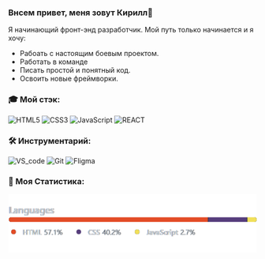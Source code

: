 ### Внсем привет, меня зовут Кирилл👋
Я начинающий фронт-энд разработчик. Мой путь только начинается и я хочу:
- Рабоать с настоящим боевым проектом.
- Работать в команде
- Писать простой и понятный код.
- Освоить новые фреймворки.


### 🎓 Мой стэк:
<div>
  <img src="http://s1.iconbird.com/ico/2013/6/289/w512h5121371656117html5.png" width="20" title="HTML5">
  <img src="https://pngicon.ru/file/uploads/css3.png" width="20" title="CSS3">
  <img src="https://cdn.iconscout.com/icon/free/png-256/javascript-2752148-2284965.png" width="20" title="JavaScript">
  <img src="https://upload.wikimedia.org/wikipedia/commons/thumb/a/a7/React-icon.svg/1280px-React-icon.svg.png" width="30" title="REACT">
</div>

### 🛠️ Инструментарий:
<div>
  <img src="https://upload.wikimedia.org/wikipedia/commons/thumb/9/9a/Visual_Studio_Code_1.35_icon.svg/1024px-Visual_Studio_Code_1.35_icon.svg.png" width="20" title="VS_code">
  <img src="https://git-scm.com/images/logos/downloads/Git-Icon-1788C.png" width="20" title="Git">
  <img src="https://cdn2.downdetector.com/static/uploads/logo/figma2.png" width="20" title="Fligma">
</div>

### 📝 Моя Статистика:
<div>
    <img src="https://github.com/kiars1/kiars1/blob/9d1a70309837de223fd7f20b1c5d7ee74ab3ac7c/Stat.png" width="1000" title="Stat">
</div>
